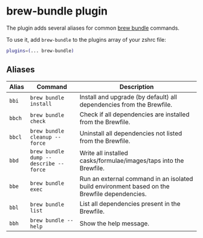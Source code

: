 # brew-bundle plugin

The plugin adds several aliases for common [brew bundle](https://github.com/Homebrew/homebrew-bundle) commands.

To use it, add `brew-bundle` to the plugins array of your zshrc file:

```zsh
plugins=(... brew-bundle)
```

## Aliases

| Alias   | Command                               | Description                                                                                   |
|---------|---------------------------------------|-----------------------------------------------------------------------------------------------|
| `bbi`   | `brew bundle install`                 | Install and upgrade (by default) all dependencies from the Brewfile.                          |
| `bbch`  | `brew bundle check`                   | Check if all dependencies are installed from the Brewfile.                                    |
| `bbcl`  | `brew bundle cleanup --force`         | Uninstall all dependencies not listed from the Brewfile.                                      |
| `bbd`   | `brew bundle dump --describe --force` | Write all installed casks/formulae/images/taps into the Brewfile.                             |
| `bbe`   | `brew bundle exec`                    | Run an external command in an isolated build environment based on the Brewfile dependencies.  |
| `bbl`   | `brew bundle list`                    | List all dependencies present in the Brewfile.                                                |
| `bbh`   | `brew bundle --help`                  | Show the help message.                                                                        |

